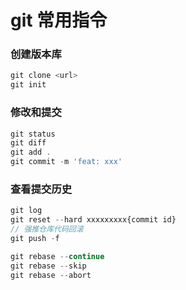 # git 常用指令

### 创建版本库
```js
git clone <url>
git init
```
### 修改和提交
```js
git status
git diff
git add .
git commit -m 'feat: xxx'
```
### 查看提交历史
```js
git log
git reset --hard xxxxxxxxx{commit id}
// 强推仓库代码回滚
git push -f
```

```js
git rebase --continue   
git rebase --skip
git rebase --abort
```